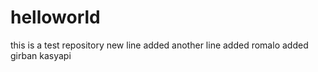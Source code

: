 # helloworld
this is a test repository
new line added
another line added
romalo added
girban kasyapi
